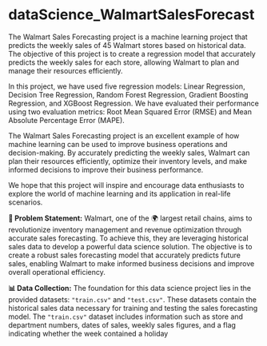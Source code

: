 # dataScience_WalmartSalesForecast

The Walmart Sales Forecasting project is a machine learning project that predicts the weekly sales of 45 Walmart stores based on historical data. The objective of this project is to create a regression model that accurately predicts the weekly sales for each store, allowing Walmart to plan and manage their resources efficiently.

In this project, we have used five regression models: Linear Regression, Decision Tree Regression, Random Forest Regression, Gradient Boosting Regression, and XGBoost Regression. We have evaluated their performance using two evaluation metrics: Root Mean Squared Error (RMSE) and Mean Absolute Percentage Error (MAPE).

The Walmart Sales Forecasting project is an excellent example of how machine learning can be used to improve business operations and decision-making. By accurately predicting the weekly sales, Walmart can plan their resources efficiently, optimize their inventory levels, and make informed decisions to improve their business performance.

We hope that this project will inspire and encourage data enthusiasts to explore the world of machine learning and its application in real-life scenarios.

<p>
    <strong>🎯 Problem Statement:</strong> Walmart, one of the 🌍 largest retail chains, aims to revolutionize inventory management and revenue optimization through accurate sales forecasting. To achieve this, they are leveraging historical sales data to develop a powerful data science solution. The objective is to create a robust sales forecasting model that accurately predicts future sales, enabling Walmart to make informed business decisions and improve overall operational efficiency.
</p>
<p>
    <strong>📊 Data Collection:</strong> The foundation for this data science project lies in the provided datasets: <code>"train.csv"</code> and <code>"test.csv"</code>. These datasets contain the historical sales data necessary for training and testing the sales forecasting model. The <code>"train.csv"</code> dataset includes information such as store and department numbers, dates of sales, weekly sales figures, and a flag indicating whether the week contained a holiday

